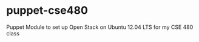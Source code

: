 puppet-cse480
=============

Puppet Module to set up Open Stack on Ubuntu 12.04 LTS for my CSE 480 class
